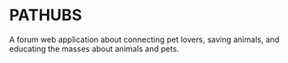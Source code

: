 # PATHUBS
A forum web application about connecting pet lovers, saving animals, and educating the masses about animals and pets.
